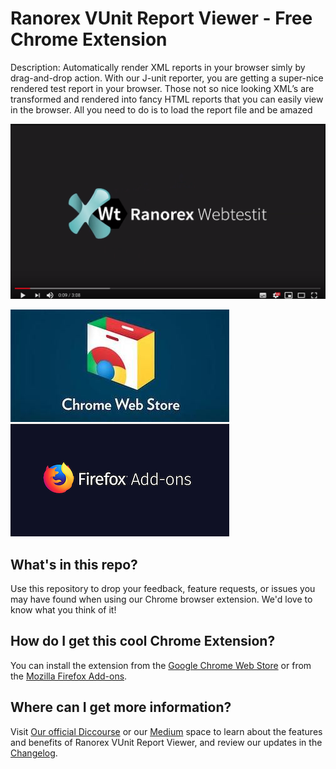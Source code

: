 # Ranorex VUnit Report Viewer - Free Chrome Extension

Description:
Automatically render XML reports in your browser simly by drag-and-drop action. With our J-unit reporter, you are getting a super-nice rendered test report in your browser. Those not so nice looking XML’s are transformed and rendered into fancy HTML reports that you can easily view in the browser. All you need to do is to load the report file and be amazed

[![Ranorex Selocity Chrome Extension Intro Video](./video-overlay.png)](https://www.youtube.com/watch?v=dHeS7MW1T4U)


[![Download the free Ranorex Extension for Google Chrome](./chrome.png)](https://chrome.google.com/webstore/) &nbsp; &nbsp; &nbsp; &nbsp; &nbsp; &nbsp; &nbsp; &nbsp; &nbsp; &nbsp; [![Download the free Ranorex Extension for Mozzila Firefox](./firefox.png)](https://addons.mozilla.org/en-US/firefox/)
 

## What's in this repo?

Use this repository to drop your feedback, feature requests, or issues you may have found when using our Chrome browser extension. We'd love to know what you think of it!


## How do I get this cool Chrome Extension?

You can install the extension from the [Google Chrome Web Store](https://chrome.google.com/webstore/) or from the [Mozilla Firefox Add-ons](https://addons.mozilla.org/en-US/firefox/).

## Where can I get more information?

Visit [Our official Diccourse](https://discourse.webtestit.com/t/rx-vunit-report-viewer/1386) or our [Medium](https://medium.com/ranorex-webtestit) space to learn about the features and benefits of Ranorex VUnit Report Viewer, and review our updates in the [Changelog](CHANGELOG.md).
